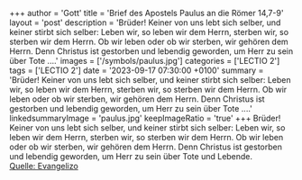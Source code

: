 +++
author = 'Gott'
title = 'Brief des Apostels Paulus an die Römer 14,7-9'
layout = 'post'
description = 'Brüder! Keiner von uns lebt sich selber, und keiner stirbt sich selber: Leben wir, so leben wir dem Herrn, sterben wir, so sterben wir dem Herrn. Ob wir leben oder ob wir sterben, wir gehören dem Herrn. Denn Christus ist gestorben und lebendig geworden, um Herr zu sein über Tote ....'
images = ['/symbols/paulus.jpg']
categories = ['LECTIO 2']
tags = ['LECTIO 2']
date = '2023-09-17 07:30:00 +0100'
summary = 'Brüder! Keiner von uns lebt sich selber, und keiner stirbt sich selber: Leben wir, so leben wir dem Herrn, sterben wir, so sterben wir dem Herrn. Ob wir leben oder ob wir sterben, wir gehören dem Herrn. Denn Christus ist gestorben und lebendig geworden, um Herr zu sein über Tote ....'
linkedsummaryImage = 'paulus.jpg'
keepImageRatio = 'true'
+++
Brüder! Keiner von uns lebt sich selber, und keiner stirbt sich selber:
Leben wir, so leben wir dem Herrn, sterben wir, so sterben wir dem Herrn. Ob wir leben oder ob wir sterben, wir gehören dem Herrn.
Denn Christus ist gestorben und lebendig geworden, um Herr zu sein über Tote und Lebende.<!--more--><br> [Quelle: Evangelizo](https://evangeliumtagfuertag.org/DE/gospel)